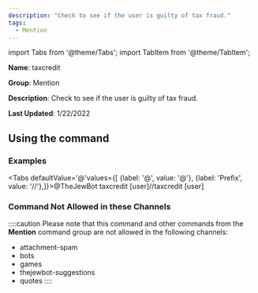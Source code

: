 ```yaml
---
description: "Check to see if the user is guilty of tax fraud."
tags:
  - Mention
---
```

import Tabs from '@theme/Tabs';
import TabItem from '@theme/TabItem';

**Name**: taxcredit

**Group**: Mention

**Description**: Check to see if the user is guilty of tax fraud.

**Last Updated**: 1/22/2022

## Using the command

### Examples
<Tabs defaultValue='@'values={[ {label: '@', value: '@'}, {label: 'Prefix', value: '//'},]}><TabItem value='@'>@TheJewBot taxcredit [user]</TabItem><TabItem value='//'>//taxcredit [user]</TabItem></Tabs>

### Command Not Allowed in these Channels
::::caution Please note that this command and other commands from the **Mention** command group are not allowed in the following channels:
- attachment-spam
- bots
- games
- thejewbot-suggestions
- quotes
::::